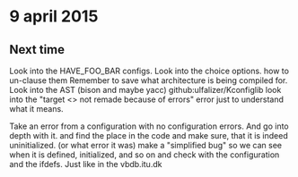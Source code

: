 9 april 2015
============

Next time
---------
Look into the HAVE_FOO_BAR configs.
Look into the choice options. how to un-clause them
Remember to save what architecture is being compiled for.
Look into the AST (bison and maybe yacc)
github:ulfalizer/Kconfiglib
look into the "target <> not remade because of errors" error just to understand what it means.

Take an error from a configuration with no configuration errors.
    And go into depth with it.
    and find the place in the code and make sure, that it is indeed uninitialized.
    (or what error it was)
    make a "simplified bug" so we can see when it is defined, initialized, and  so on
        and check with the configuration and the ifdefs.
        Just like in the vbdb.itu.dk
    
